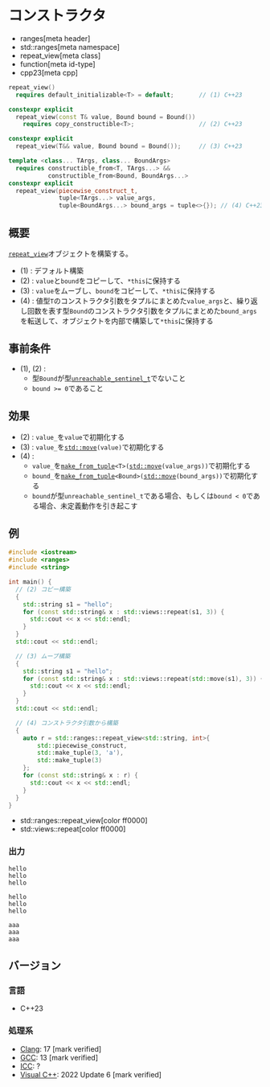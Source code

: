 # コンストラクタ
* ranges[meta header]
* std::ranges[meta namespace]
* repeat_view[meta class]
* function[meta id-type]
* cpp23[meta cpp]

```cpp
repeat_view()
  requires default_initializable<T> = default;       // (1) C++23

constexpr explicit
  repeat_view(const T& value, Bound bound = Bound())
    requires copy_constructible<T>;                  // (2) C++23

constexpr explicit
  repeat_view(T&& value, Bound bound = Bound());     // (3) C++23

template <class... TArgs, class... BoundArgs>
  requires constructible_from<T, TArgs...> &&
           constructible_from<Bound, BoundArgs...>
constexpr explicit
  repeat_view(piecewise_construct_t,
              tuple<TArgs...> value_args,
              tuple<BoundArgs...> bound_args = tuple<>{}); // (4) C++23
```

## 概要
[`repeat_view`](../repeat_view.md)オブジェクトを構築する。

- (1) : デフォルト構築
- (2) : `value`と`bound`をコピーして、`*this`に保持する
- (3) : `value`をムーブし、`bound`をコピーして、`*this`に保持する
- (4) : 値型`T`のコンストラクタ引数をタプルにまとめた`value_args`と、繰り返し回数を表す型`Bound`のコンストラクタ引数をタプルにまとめた`bound_args`を転送して、オブジェクトを内部で構築して`*this`に保持する


## 事前条件
- (1), (2) :
    - 型`Bound`が型[`unreachable_sentinel_t`](/reference/iterator/unreachable_sentinel_t.md)でないこと
    - `bound >= 0`であること


## 効果

- (2) : `value_`を`value`で初期化する
- (3) : `value_`を[`std::move`](/reference/utility/move.md)`(value)`で初期化する
- (4) :
    - `value_`を[`make_from_tuple`](/reference/tuple/make_from_tuple.md)`<T>(`[`std::move`](/reference/utility/move.md)`(value_args))`で初期化する
    - `bound_`を[`make_from_tuple`](/reference/tuple/make_from_tuple.md)`<Bound>(`[`std::move`](/reference/utility/move.md)`(bound_args))`で初期化する
    - `bound`が型`unreachable_sentinel_t`である場合、もしくは`bound < 0`である場合、未定義動作を引き起こす


## 例
```cpp example
#include <iostream>
#include <ranges>
#include <string>

int main() {
  // (2) コピー構築
  {
    std::string s1 = "hello";
    for (const std::string& x : std::views::repeat(s1, 3)) {
      std::cout << x << std::endl;
    }
  }
  std::cout << std::endl;

  // (3) ムーブ構築
  {
    std::string s1 = "hello";
    for (const std::string& x : std::views::repeat(std::move(s1), 3)) {
      std::cout << x << std::endl;
    }
  }
  std::cout << std::endl;

  // (4) コンストラクタ引数から構築
  {
    auto r = std::ranges::repeat_view<std::string, int>{
        std::piecewise_construct,
        std::make_tuple(3, 'a'),
        std::make_tuple(3)
    };
    for (const std::string& x : r) {
      std::cout << x << std::endl;
    }
  }
}
```
* std::ranges::repeat_view[color ff0000]
* std::views::repeat[color ff0000]

### 出力
```
hello
hello
hello

hello
hello
hello

aaa
aaa
aaa
```

## バージョン
### 言語
- C++23

### 処理系
- [Clang](/implementation.md#clang): 17 [mark verified]
- [GCC](/implementation.md#gcc): 13 [mark verified]
- [ICC](/implementation.md#icc): ?
- [Visual C++](/implementation.md#visual_cpp): 2022 Update 6 [mark verified]
